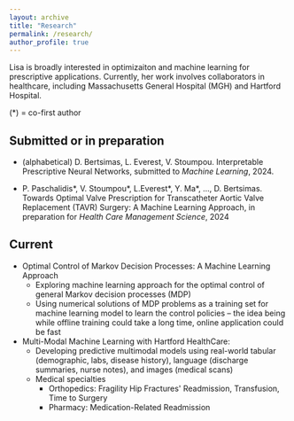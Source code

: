 ```yaml
---
layout: archive
title: "Research"
permalink: /research/
author_profile: true
---
```


Lisa is broadly interested in optimizaiton and machine learning for prescriptive applications. Currently, her work involves collaborators in healthcare, including Massachusetts General Hospital (MGH) and Hartford Hospital. 

(*) = co-first author

Submitted or in preparation
------
- (alphabetical) D. Bertsimas, L. Everest, V. Stoumpou. Interpretable Prescriptive Neural Networks, submitted to *Machine Learning*, 2024.


- P. Paschalidis*, V. Stoumpou*, L.Everest*, Y. Ma*, ..., D. Bertsimas. Towards Optimal Valve Prescription for Transcatheter Aortic Valve Replacement (TAVR) Surgery: A Machine Learning Approach, in preparation for *Health Care Management Science*, 2024


Current
------
- Optimal Control of Markov Decision Processes: A Machine Learning Approach
    - Exploring machine learning approach for the optimal control of general Markov decision processes (MDP) 
    - Using numerical solutions of MDP problems as a training set for machine learning model to learn the control policies – the idea being while offline training could take a long time, online application could be fast 
- Multi-Modal Machine Learning with Hartford HealthCare: 
    - Developing predictive multimodal models using real-world tabular (demographic, labs, disease history), language (discharge summaries, nurse notes), and images (medical scans)
    - Medical specialties
        - Orthopedics: Fragility Hip Fractures' Readmission, Transfusion, Time to Surgery
        - Pharmacy: Medication-Related Readmission

